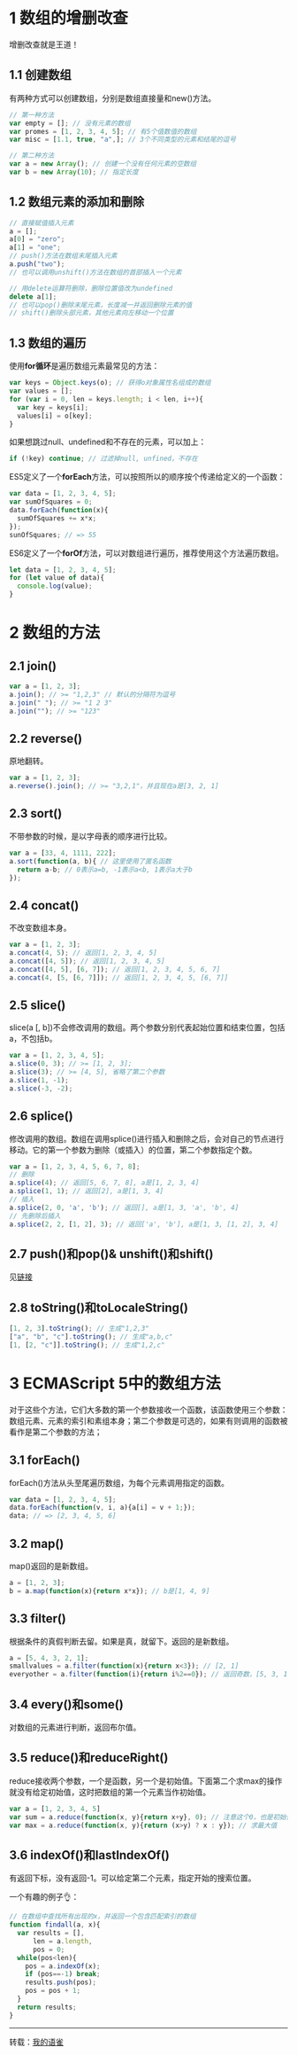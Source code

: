 # 1 数组的增删改查

增删改查就是王道！

## 1.1 创建数组

有两种方式可以创建数组，分别是数组直接量和new()方法。

```js
// 第一种方法
var empty = []; // 没有元素的数组
var promes = [1, 2, 3, 4, 5]; // 有5个值数值的数组
var misc = [1.1, true, "a",]; // 3个不同类型的元素和结尾的逗号

// 第二种方法
var a = new Array(); // 创建一个没有任何元素的空数组
var b = new Array(10); // 指定长度
```

## 1.2 数组元素的添加和删除

```js
// 直接赋值插入元素
a = [];
a[0] = "zero";
a[1] = "one";
// push()方法在数组末尾插入元素
a.push("two");
// 也可以调用unshift()方法在数组的首部插入一个元素

// 用delete运算符删除，删除位置值改为undefined
delete a[1];
// 也可以pop()删除末尾元素，长度减一并返回删除元素的值
// shift()删除头部元素，其他元素向左移动一个位置
```

## 1.3 数组的遍历

使用**for循环**是遍历数组元素最常见的方法：

```js
var keys = Object.keys(o); // 获得o对象属性名组成的数组
var values = [];
for (var i = 0, len = keys.length; i < len, i++){
  var key = keys[i];
  values[i] = o[key];
}
```

如果想跳过null、undefined和不存在的元素，可以加上：

```js
if (!key) continue; // 过滤掉null, unfined，不存在
```

ES5定义了一个**forEach**方法，可以按照所以的顺序按个传递给定义的一个函数：

```js
var data = [1, 2, 3, 4, 5];
var sumOfSquares = 0;
data.forEach(function(x){
  sumOfSquares += x*x;
});
sunOfSquares; // => 55
```

ES6定义了一个**forOf**方法，可以对数组进行遍历，推荐使用这个方法遍历数组。

```js
let data = [1, 2, 3, 4, 5];
for (let value of data){
  console.log(value);
}
```

# 2 数组的方法

## 2.1 join()

```js
var a = [1, 2, 3];
a.join(); // >= "1,2,3" // 默认的分隔符为逗号
a.join(" "); // >= "1 2 3"
a.join(""); // >= "123"
```

## 2.2 reverse()

原地翻转。

```js
var a = [1, 2, 3];
a.reverse().join(); // >= "3,2,1"，并且现在a是[3, 2, 1]
```

## 2.3 sort()

不带参数的时候，是以字母表的顺序进行比较。

```js
var a = [33, 4, 1111, 222];
a.sort(function(a, b){ // 这里使用了匿名函数
  return a-b; // 0表示a=b, -1表示a<b, 1表示a大于b
});
```

## 2.4 concat()

不改变数组本身。

```js
var a = [1, 2, 3];
a.concat(4, 5); // 返回[1, 2, 3, 4, 5]
a.concat([4, 5]); // 返回[1, 2, 3, 4, 5]
a.concat([4, 5], [6, 7]); // 返回[1, 2, 3, 4, 5, 6, 7]
a.concat(4, [5, [6, 7]]); // 返回[1, 2, 3, 4, 5, [6, 7]]
```

## 2.5 slice()

slice(a [, b])不会修改调用的数组。两个参数分别代表起始位置和结束位置，包括a，不包括b。

```js
var a = [1, 2, 3, 4, 5];
a.slice(0, 3); // >= [1, 2, 3]; 
a.slice(3); // >= [4, 5], 省略了第二个参数
a.slice(1, -1); 
a.slice(-3, -2); 
```

## 2.6 splice()

修改调用的数组。数组在调用splice()进行插入和删除之后，会对自己的节点进行移动。它的第一个参数为删除（或插入）的位置，第二个参数指定个数。

```js
var a = [1, 2, 3, 4, 5, 6, 7, 8];
// 删除
a.splice(4); // 返回[5, 6, 7, 8], a是[1, 2, 3, 4]
a.splice(1, 1); // 返回[2], a是[1, 3, 4]
// 插入
a.splice(2, 0, 'a', 'b'); // 返回[], a是[1, 3, 'a', 'b', 4]
// 先删除后插入
a.splice(2, 2, [1, 2], 3); // 返回['a', 'b'], a是[1, 3, [1, 2], 3, 4]
```

## 2.7 push()和pop()& unshift()和shift()

见[链接](https://www.yuque.com/shijiatongxue/web/ty5ud4#8a4b577d)



## 2.8 toString()和toLocaleString()

```js
[1, 2, 3].toString(); // 生成"1,2,3"
["a", "b", "c"].toString(); // 生成"a,b,c"
[1, [2, "c"]].toString(); // 生成"1,2,c"
```

# 3 ECMAScript 5中的数组方法

对于这些个方法，它们大多数的第一个参数接收一个函数，该函数使用三个参数：数组元素、元素的索引和素组本身；第二个参数是可选的，如果有则调用的函数被看作是第二个参数的方法；

## 3.1 forEach()

forEach()方法从头至尾遍历数组，为每个元素调用指定的函数。

```js
var data = [1, 2, 3, 4, 5];
data.forEach(function(v, i, a){a[i] = v + 1;});
data; // => [2, 3, 4, 5, 6]
```

## 3.2 map()

map()返回的是新数组。

```js
a = [1, 2, 3];
b = a.map(function(x){return x*x}); // b是[1, 4, 9]
```

## 3.3 filter()

根据条件的真假判断去留。如果是真，就留下。返回的是新数组。

```js
a = [5, 4, 3, 2, 1];
smallvalues = a.filter(function(x){return x<3}); // [2, 1]
everyother = a.filter(function(i){return i%2==0}); // 返回奇数，[5, 3, 1]
```

## 3.4 every()和some()

对数组的元素进行判断，返回布尔值。

## 3.5 reduce()和reduceRight()

reduce接收两个参数，一个是函数，另一个是初始值。下面第二个求max的操作就没有给定初始值，这时把数组的第一个元素当作初始值。

```js
var a = [1, 2, 3, 4, 5]
var sum = a.reduce(function(x, y){return x+y}, 0); // 注意这个0，也是初始值，第一次是求1+0、
var max = a.reduce(function(x, y){return (x>y) ? x : y}); // 求最大值
```

## 3.6 indexOf()和lastIndexOf()

有返回下标，没有返回-1。可以给定第二个元素，指定开始的搜索位置。

一个有趣的例子👌：

```js
// 在数组中查找所有出现的x，并返回一个包含匹配索引的数组
function findall(a, x){
  var results = [],
      len = a.length,
      pos = 0;
  while(pos<len){
    pos = a.indexOf(x);
    if (pos==-1) break;
    results.push(pos);
    pos = pos + 1;
  }
  return results;
}
```

---

转载：[我的语雀](https://www.yuque.com/shijiatongxue/web/array)